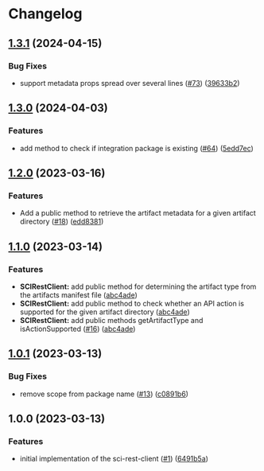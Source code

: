 # Changelog

## [1.3.1](https://github.com/SchwarzIT/sci-rest-client/compare/v1.3.0...v1.3.1) (2024-04-15)


### Bug Fixes

* support metadata props spread over several lines ([#73](https://github.com/SchwarzIT/sci-rest-client/issues/73)) ([39633b2](https://github.com/SchwarzIT/sci-rest-client/commit/39633b201b2c13ac933c43f3f64132b576ae1ef0))

## [1.3.0](https://github.com/SchwarzIT/sci-rest-client/compare/v1.2.0...v1.3.0) (2024-04-03)


### Features

* add method to check if integration package is existing ([#64](https://github.com/SchwarzIT/sci-rest-client/issues/64)) ([5edd7ec](https://github.com/SchwarzIT/sci-rest-client/commit/5edd7ec415429dc6af19d1d99d47180e73b0e98e))

## [1.2.0](https://github.com/SchwarzIT/sci-rest-client/compare/v1.1.0...v1.2.0) (2023-03-16)


### Features

* Add a public method to retrieve the artifact metadata for a given artifact directory ([#18](https://github.com/SchwarzIT/sci-rest-client/issues/18)) ([edd8381](https://github.com/SchwarzIT/sci-rest-client/commit/edd8381e0d184c185dc87cf42060988ff6663d29))

## [1.1.0](https://github.com/SchwarzIT/sci-rest-client/compare/v1.0.1...v1.1.0) (2023-03-14)


### Features

* **SCIRestClient:** add public method for determining the artifact type from the artifacts manifest file ([abc4ade](https://github.com/SchwarzIT/sci-rest-client/commit/abc4adebf48e68b11a0e9c74fd2271e3924f80cf))
* **SCIRestClient:** add public method to check whether an API action is supported for the given artifact directory ([abc4ade](https://github.com/SchwarzIT/sci-rest-client/commit/abc4adebf48e68b11a0e9c74fd2271e3924f80cf))
* **SCIRestClient:** add public methods getArtifactType and isActionSupported ([#16](https://github.com/SchwarzIT/sci-rest-client/issues/16)) ([abc4ade](https://github.com/SchwarzIT/sci-rest-client/commit/abc4adebf48e68b11a0e9c74fd2271e3924f80cf))

## [1.0.1](https://github.com/SchwarzIT/sci-rest-client/compare/v1.0.0...v1.0.1) (2023-03-13)


### Bug Fixes

* remove scope from package name ([#13](https://github.com/SchwarzIT/sci-rest-client/issues/13)) ([c0891b6](https://github.com/SchwarzIT/sci-rest-client/commit/c0891b68208eea9957f35b956099aa013dec22cc))

## 1.0.0 (2023-03-13)


### Features

* initial implementation of the sci-rest-client ([#1](https://github.com/SchwarzIT/sci-rest-client/issues/1)) ([6491b5a](https://github.com/SchwarzIT/sci-rest-client/commit/6491b5af47e760af8a90a779d2daee62a3cea2d1))
